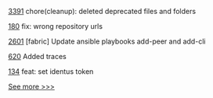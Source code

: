 
[3391](https://github.com/hyperledger/cacti/pull/3391) chore(cleanup): deleted deprecated files and folders

[180](https://github.com/hyperledger/identus-apollo/pull/180) fix: wrong repository urls

[2601](https://github.com/hyperledger/bevel/pull/2601) [fabric] Update ansible playbooks add-peer and add-cli

[620](https://github.com/hyperledger-labs/fabric-smart-client/pull/620) Added traces

[134](https://github.com/hyperledger/identus-docs/pull/134) feat: set identus token


[See more >>>](https://start-here.hyperledger.org/pull-requests)
